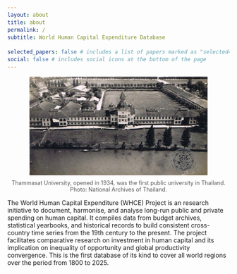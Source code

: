 ```yaml
---
layout: about
title: about
permalink: /
subtitle: World Human Capital Expenditure Database

selected_papers: false # includes a list of papers marked as "selected={true}"
social: false # includes social icons at the bottom of the page
---
```


<div style="text-align: center;">
    <img src="/assets/img/thammasat.jpg" alt="Thammasat University, opened in 1934, is the first public university in Thailand." width="80%">
    <p style="font-size: 0.9em; color: #555; margin-top: 0.5em;">
        Thammasat University, opened in 1934, was the first public university in Thailand. Photo: National Archives of Thailand.
    </p>
</div>

The World Human Capital Expenditure (WHCE) Project is an research initiative to document, harmonise, and analyse long-run public and private spending on human capital. It compiles data from budget archives, statistical yearbooks, and historical records to build consistent cross-country time series from the 19th century to the present. The project facilitates comparative research on investment in human capital and its implication on inequality of opportunity and global productivity convergence. This is the first database of its kind to cover all world regions over the period from 1800 to 2025.
